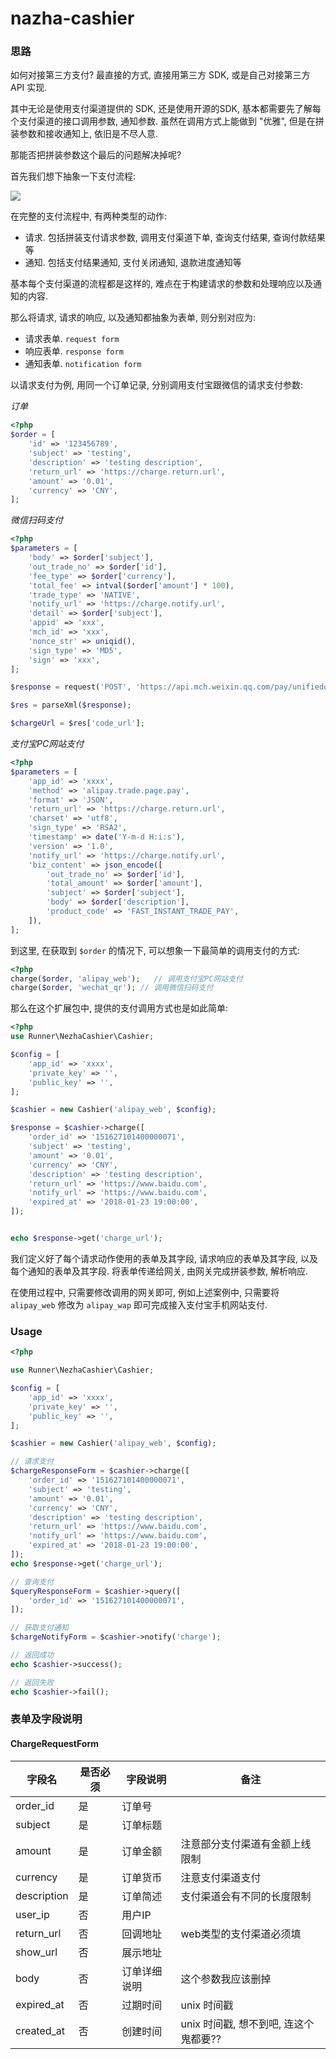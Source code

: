 # nazha-cashier

### 思路

如何对接第三方支付? 最直接的方式, 直接用第三方 SDK, 或是自己对接第三方 API 实现. 

其中无论是使用支付渠道提供的 SDK, 还是使用开源的SDK, 基本都需要先了解每个支付渠道的接口调用参数, 通知参数. 虽然在调用方式上能做到 "优雅", 但是在拼装参数和接收通知上, 依旧是不尽人意.

那能否把拼装参数这个最后的问题解决掉呢?

首先我们想下抽象一下支付流程:

![](/charge.png)

在完整的支付流程中, 有两种类型的动作:
- 请求. 包括拼装支付请求参数, 调用支付渠道下单, 查询支付结果, 查询付款结果等
- 通知. 包括支付结果通知, 支付关闭通知, 退款进度通知等

基本每个支付渠道的流程都是这样的, 难点在于构建请求的参数和处理响应以及通知的内容.

那么将请求, 请求的响应, 以及通知都抽象为表单, 则分别对应为:

- 请求表单. `request form`
- 响应表单. `response form`
- 通知表单. `notification form`

以请求支付为例, 用同一个订单记录, 分别调用支付宝跟微信的请求支付参数:

*订单*
```php
<?php
$order = [
    'id' => '123456789',
    'subject' => 'testing',
    'description' => 'testing description',
    'return_url' => 'https://charge.return.url',
    'amount' => '0.01',
    'currency' => 'CNY',
];
```

*微信扫码支付*
```php
<?php
$parameters = [
    'body' => $order['subject'],
    'out_trade_no' => $order['id'],
    'fee_type' => $order['currency'],
    'total_fee' => intval($order['amount'] * 100),
    'trade_type' => 'NATIVE',
    'notify_url' => 'https://charge.notify.url',
    'detail' => $order['subject'],
    'appid' => 'xxx',
    'mch_id' => 'xxx',
    'nonce_str' => uniqid(),
    'sign_type' => 'MD5',
    'sign' => 'xxx',
];

$response = request('POST', 'https://api.mch.weixin.qq.com/pay/unifiedorder', generateXml($parameters));

$res = parseXml($response);

$chargeUrl = $res['code_url'];
```

*支付宝PC网站支付*
```php
<?php
$parameters = [
    'app_id' => 'xxxx',
    'method' => 'alipay.trade.page.pay',
    'format' => 'JSON',
    'return_url' => 'https://charge.return.url',
    'charset' => 'utf8',
    'sign_type' => 'RSA2',
    'timestamp' => date('Y-m-d H:i:s'),
    'version' => '1.0',
    'notify_url' => 'https://charge.notify.url',
    'biz_content' => json_encode([
        'out_trade_no' => $order['id'],
        'total_amount' => $order['amount'],
        'subject' => $order['subject'],
        'body' => $order['description'],
        'product_code' => 'FAST_INSTANT_TRADE_PAY',    
    ]),
];
```

到这里, 在获取到 `$order` 的情况下, 可以想象一下最简单的调用支付的方式:
```php
<?php
charge($order, 'alipay_web');   // 调用支付宝PC网站支付
charge($order, 'wechat_qr'); // 调用微信扫码支付
```

那么在这个扩展包中, 提供的支付调用方式也是如此简单:
```php
<?php
use Runner\NezhaCashier\Cashier;

$config = [
    'app_id' => 'xxxx',
    'private_key' => '',
    'public_key' => '',
];

$cashier = new Cashier('alipay_web', $config);

$response = $cashier->charge([
    'order_id' => '151627101400000071',
    'subject' => 'testing',
    'amount' => '0.01',
    'currency' => 'CNY',
    'description' => 'testing description',
    'return_url' => 'https://www.baidu.com',
    'notify_url' => 'https://www.baidu.com',
    'expired_at' => '2018-01-23 19:00:00',
]);


echo $response->get('charge_url');
```

我们定义好了每个请求动作使用的表单及其字段, 请求响应的表单及其字段, 以及每个通知的表单及其字段. 将表单传递给网关, 由网关完成拼装参数, 解析响应.

在使用过程中, 只需要修改调用的网关即可, 例如上述案例中, 只需要将 `alipay_web` 修改为 `alipay_wap` 即可完成接入支付宝手机网站支付.


### Usage
```php
<?php

use Runner\NezhaCashier\Cashier;

$config = [
    'app_id' => 'xxxx',
    'private_key' => '',
    'public_key' => '',
];

$cashier = new Cashier('alipay_web', $config);

// 请求支付
$chargeResponseForm = $cashier->charge([
    'order_id' => '151627101400000071',
    'subject' => 'testing',
    'amount' => '0.01',
    'currency' => 'CNY',
    'description' => 'testing description',
    'return_url' => 'https://www.baidu.com',
    'notify_url' => 'https://www.baidu.com',
    'expired_at' => '2018-01-23 19:00:00',
]);
echo $response->get('charge_url');

// 查询支付
$queryResponseForm = $cashier->query([
    'order_id' => '151627101400000071',
]);

// 获取支付通知
$chargeNotifyForm = $cashier->notify('charge');

// 返回成功
echo $cashier->success();

// 返回失败
echo $cashier->fail();
```

### 表单及字段说明

#### ChargeRequestForm
| 字段名 | 是否必须 | 字段说明 | 备注 |
| --- | --- | --- | --- |
| order_id | 是 | 订单号 |  |
| subject | 是 | 订单标题 |  |
| amount | 是 | 订单金额 | 注意部分支付渠道有金额上线限制 |
| currency | 是 | 订单货币 | 注意支付渠道支付 |
| description | 是 | 订单简述 | 支付渠道会有不同的长度限制 |
| user_ip | 否 | 用户IP |  |
| return_url | 否 | 回调地址 | web类型的支付渠道必须填 |
| show_url | 否 | 展示地址 |  |
| body | 否 | 订单详细说明 | 这个参数我应该删掉 |
| expired_at | 否 | 过期时间 | unix 时间戳 |
| created_at | 否 | 创建时间 | unix 时间戳, 想不到吧, 连这个鬼都要?? |